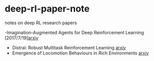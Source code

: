 # deep-rl-paper-note
notes on deep RL research papers

-Imagination-Augmented Agents for Deep Reinforcement Learning [2017/7/19][arxiv](https://arxiv.org/abs/1707.06203)
- Distral: Robust Multitask Reinforcement Learning [arxiv](https://arxiv.org/abs/1707.04175)
- Emergence of Locomotion Behaviours in Rich Environments [arxiv](https://arxiv.org/abs/1707.02286)
